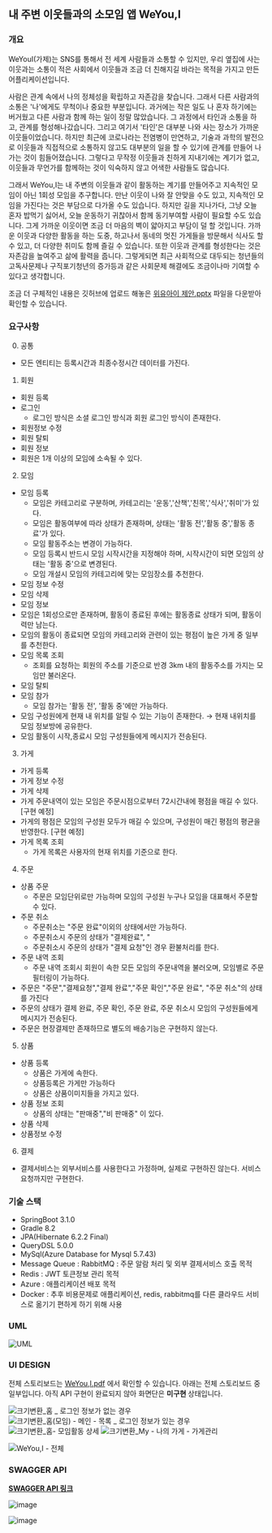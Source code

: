 ## 내 주변 이웃들과의 소모임 앱 WeYou,I ##


### 개요 ###
WeYouI(가제)는 SNS를 통해서 전 세계 사람들과 소통할 수 있지만, 우리 옆집에 사는 이웃과는 소통이 적은 사회에서 이웃들과 조금 더 
친해지길 바라는 목적을 가지고 만든 어플리케이션입니다. 

사람은 관계 속에서 나의 정체성을 확립하고 자존감을 찾습니다. 그래서 다른 사람과의 소통은 '나'에게도 무척이나 중요한 부분입니다.
과거에는 작은 일도 나 혼자 하기에는 버거웠고 다른 사람과 함께 하는 일이 정말 많았습니다. 그 과정에서 타인과 소통을 하고, 관계를 형성해나갔습니다.
그리고 여기서 '타인'은 대부분 나와 사는 장소가 가까운 이웃들이었습니다.
하지만 최근에 코로나라는 전염병이 만연하고, 기술과 과학의 발전으로 이웃들과 직접적으로 소통하지 않고도 대부분의 일을 할 수 있기에 관계를 만들어 나가는 것이 힘들어졌습니다.
그렇다고 무작정 이웃들과 친하게 지내기에는 계기가 없고, 이웃들과 무언가를 함께하는 것이 익숙하지 않고 어색한 사람들도 많습니다.

그래서 WeYou,I는 내 주변의 이웃들과 같이 활동하는 계기를 만들어주고 지속적인 모임이 아닌 1회성 모임을 추구합니다.
만난 이웃이 나와 잘 안맞을 수도 있고, 지속적인 모임을 가진다는 것은 부담으로 다가올 수도 있습니다. 
하지만 길을 지나가다, 그냥 오늘 혼자 밥먹기 싫어서, 오늘 운동하기 귀찮아서 함께 동기부여할 사람이 필요할 수도 있습니다.
그게 가까운 이웃이면 조금 더 마음의 벽이 얇아지고 부담이 덜 할 것입니다. 가까운 이웃과 다양한 활동을 하는 도중, 하고나서 동네의 멋진 가게들을 방문해서
식사도 할 수 있고, 더 다양한 취미도 함께 즐길 수 있습니다. 또한 이웃과 관계를 형성한다는 것은 자존감을 높여주고 삶에 활력을 줍니다.
그렇게되면 최근 사회적으로 대두되는 청년들의 고독사문제나 구직포기청년의 증가등과 같은 사회문제 해결에도 조금이나마 기여할 수 있다고 생각합니다.

조금 더 구체적인 내용은 깃허브에 업로드 해놓은 [위유아이 제안.pptx](https://github.com/sungwoon129/MeetWithNeighborsApp/files/11637425/default.pptx)
파일을 다운받아 확인할 수 있습니다.

### 요구사항 ###

0. 공통
+ 모든 엔티티는 등록시간과 최종수정시간 데이터를 가진다.

1. 회원
+ 회원 등록
+ 로그인
  + 로그인 방식은 소셜 로그인 방식과 회원 로그인 방식이 존재한다.
+ 회원정보 수정
+ 회원 탈퇴
+ 회원 정보
+ 회원은 1개 이상의 모임에 소속될 수 있다.

2. 모임
+ 모임 등록
    + 모임은 카테고리로 구분하며, 카테고리는 '운동','산책','친목','식사','취미'가 있다.
    + 모임은 활동여부에 따라 상태가 존재하며, 상태는 '활동 전','활동 중','활동 종료'가 있다.
    + 모임 활동주소는 변경이 가능하다.
    + 모임 등록시 반드시 모임 시작시간을 지정해야 하며, 시작시간이 되면 모임의 상태는 '활동 중'으로 변경된다.
    + 모임 개설시 모임의 카테고리에 맞는 모임장소를 추천한다.
+ 모임 정보 수정
+ 모임 삭제
+ 모임 정보
+ 모임은 1회성으로만 존재하며, 활동이 종료된 후에는 활동종료 상태가 되며, 활동이력만 남는다.
+ 모임의 활동이 종료되면 모임의 카테고리와 관련이 있는 평점이 높은 가게 중 일부를 추천한다.
+ 모임 목록 조회
    + 조회를 요청하는 회원의 주소를 기준으로 반경 3km 내의 활동주소를 가지는 모임만 불러온다.
+ 모임 탈퇴
+ 모임 참가
    + 모임 참가는 '활동 전', '활동 중'에만 가능하다.
+ 모임 구성원에게 현재 내 위치를 알릴 수 있는 기능이 존재한다. → 현재 내위치를 모임 정보방에 공유한다.
+ 모임 활동이 시작,종료시 모임 구성원들에게 메시지가 전송된다.

3. 가게
+ 가게 등록
+ 가게 정보 수정
+ 가게 삭제
+ 가게 주문내역이 있는 모임은 주문시점으로부터 72시간내에 평점을 매길 수 있다. [구현 예정]
+ 가게의 평점은 모임의 구성원 모두가 매길 수 있으며, 구성원이 매긴 평점의 평균을 반영한다. [구현 예정]
+ 가게 목록 조회
    + 가게 목록은 사용자의 현재 위치를 기준으로 한다. 

4. 주문
+ 상품 주문
    + 주문은 모임단위로만 가능하며 모임의 구성원 누구나 모임을 대표해서 주문할 수 있다.
+ 주문 취소
  + 주문취소는 "주문 완료"이외의 상태에서만 가능하다.
  + 주문취소시 주문의 상태가 "결제완료", "
  + 주문취소시 주문의 상태가 "결제 요청"인 경우 환불처리를 한다.
+ 주문 내역 조회
    + 주문 내역 조회시 회원이 속한 모든 모임의 주문내역을 불러오며, 모임별로 주문 필터링이 가능하다.
+ 주문은 "주문","결제요청","결제 완료","주문 확인","주문 완료", "주문 취소"의 상태를 가진다
+ 주문의 상태가 결제 완료, 주문 확인, 주문 완료, 주문 취소시 모임의 구성원들에게 메시지가 전송된다.
+ 주문은 현장결제만 존재하므로 별도의 배송기능은 구현하지 않는다.


5. 상품
+ 상품 등록
  + 상품은 가게에 속한다.
  + 상품등록은 가게만 가능하다
  + 상품은 상품이미지들을 가지고 있다.
+ 상품 정보 조회
  + 상품의 상태는 "판매중","비 판매중" 이 있다.
+ 상품 삭제
+ 상품정보 수정


6. 결제
+ 결제서비스는 외부서비스를 사용한다고 가정하며, 실제로 구현하진 않는다. 서비스 요청까지만 구현한다.

### 기술 스택 ###
+ SpringBoot 3.1.0
+ Gradle 8.2
+ JPA(Hibernate 6.2.2 Final)
+ QueryDSL 5.0.0
+ MySql(Azure Database for Mysql 5.7.43)
+ Message Queue : RabbitMQ : 주문 알람 처리 및 외부 결제서비스 호출 목적
+ Redis : JWT 토큰정보 관리 목적
+ Azure : 애플리케이션 배포 목적
+ Docker : 추후 비용문제로 애플리케이션, redis, rabbitmq를 다른 클라우드 서비스로 옮기기 편하게 하기 위해 사용

### UML ###
![UML](https://github.com/sungwoon129/MeetWithNeighborsApp/assets/43958570/9c5e5fd5-bf60-4fbf-8cf0-77644b20fdf4)



### UI DESIGN ###
전체 스토리보드는 [WeYou,I.pdf](https://github.com/sungwoon129/MeetWithNeighborsApp/files/11898676/WeYou.I.pdf) 에서 확인할 수 있습니다.
아래는 전체 스토리보드 중 일부입니다.
아직 API 구현이 완료되지 않아 화면단은 <b> 미구현 </b> 상태입니다.

![크기변환_홈 _ 로그인 정보가 없는 경우](https://github.com/sungwoon129/MeetWithNeighborsApp/assets/43958570/c81e2c87-7f32-4310-a76f-5ef717e8e31b)
![크기변환_홈(모임) - 메인 - 목록 _ 로그인 정보가 있는 경우](https://github.com/sungwoon129/MeetWithNeighborsApp/assets/43958570/daf4e810-e1a8-430d-8c99-71d9addd5b2e)
![크기변환_홈- 모임활동 상세](https://github.com/sungwoon129/MeetWithNeighborsApp/assets/43958570/c1f0a7e8-7eb7-4f7c-ac5e-df9afaa4adcb)
![크기변환_My - 나의 가게 - 가게관리](https://github.com/sungwoon129/MeetWithNeighborsApp/assets/43958570/b52dea4e-786f-463b-bef9-48d49ce59c03)


![WeYou,I - 전체](https://github.com/sungwoon129/MeetWithNeighborsApp/assets/43958570/7f8bf7d8-7685-4815-b78a-c93ff381a993)


### SWAGGER API ###

<b>[SWAGGER API 링크](http://20.39.194.127:48080/api-docs/swagger-ui/index.html#/)</b>

![image](https://github.com/sungwoon129/MeetWithNeighborsApp/assets/43958570/2184c620-9431-4e1d-a634-0aa87c34b0d8)

![image](https://github.com/sungwoon129/MeetWithNeighborsApp/assets/43958570/af39593a-a375-4242-93d1-4caf788c2ee1)




